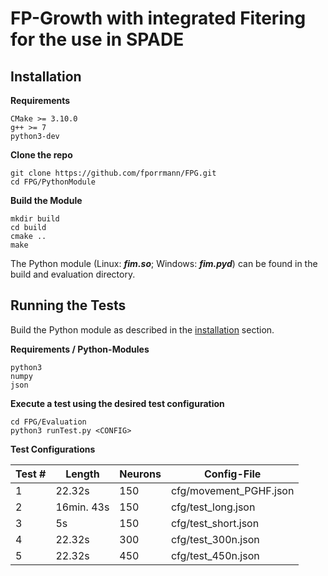 # FP-Growth with integrated Fitering for the use in SPADE #



## Installation ##
**Requirements**

	CMake >= 3.10.0
	g++ >= 7
	python3-dev

**Clone the repo**

    git clone https://github.com/fporrmann/FPG.git
	cd FPG/PythonModule

**Build the Module**

	mkdir build
	cd build
	cmake ..
	make

The Python module (Linux: ***fim.so***; Windows: ***fim.pyd***) can be found in the build and evaluation directory.

## Running the Tests ##
Build the Python module as described in the [installation](#installation) section.

**Requirements / Python-Modules**

	python3
	numpy
	json

**Execute a test using the desired test configuration**

	cd FPG/Evaluation
	python3 runTest.py <CONFIG>

**Test Configurations**

| Test # | Length     | Neurons | Config-File             |
| ------ | -------    | ------- | ----------------------- |
|      1 | 22.32s     | 150     | cfg/movement_PGHF.json  |
|      2 | 16min. 43s | 150     | cfg/test_long.json      |
|      3 | 5s         | 150     | cfg/test_short.json     |
|      4 | 22.32s     | 300     | cfg/test_300n.json      |
|      5 | 22.32s     | 450     | cfg/test_450n.json      |

